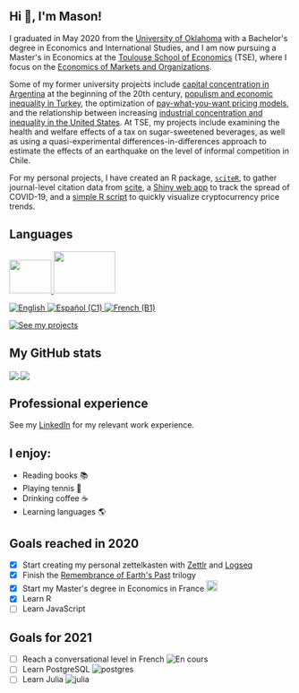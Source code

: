 ## Hi :wave:, I'm Mason!

I graduated in May 2020 from the [University of Oklahoma](https://www.ou.edu/) with a Bachelor's degree in Economics and International Studies, and I am now pursuing a Master's in Economics at the [Toulouse School of Economics](https://tse-fr.eu/) (TSE), where I focus on the [Economics of Markets and Organizations](https://www.tse-fr.eu/master-emo-international-track).

Some of my former university projects include [capital concentration in Argentina](https://masonrhayes.com/publication/radical-party/) at the beginning of the 20th century, [populism and economic inequality in Turkey](https://masonrhayes.com/publication/populism-and-inequality-in-turkey/), the optimization of [pay-what-you-want pricing models](https://masonrhayes.com/publication/pwyw/pwyw.pdf), and the relationship between increasing [industrial concentration and inequality in the United States](https://masonrhayes.com/publication/the-inegalitarian-spiral/). At TSE, my projects include examining the health and welfare effects of a tax on sugar-sweetened beverages, as well as using a quasi-experimental differences-in-differences approach to estimate the effects of an earthquake on the level of informal competition in Chile.

For my personal projects, I have created an R package, [`sciteR`](https://github.com/masonrhayes/sciteR), to gather journal-level citation data from [scite](https://scite.ai), a [Shiny web app](https://masonrhayes.shinyapps.io/coronavirus_app/) to track the spread of COVID-19, and a [simple R script](https://github.com/masonrhayes/cryptocurrency_analysis) to quickly visualize cryptocurrency price trends.

## Languages

<a href="https://www.r-project.org/"> <img src="https://user-images.githubusercontent.com/39578155/142780594-ca458999-f87f-4275-b019-66edd4b3cdd4.png" width="75" height="60" /> </a> <a href="https://julialang.org"> <img src="https://user-images.githubusercontent.com/39578155/142780578-be2c8aa4-359c-43aa-9d3a-655d4b938f7d.png" width="110" height="75" />

![English](https://img.shields.io/static/v1?label=language&message=English%20%28native%29&color=blue)
![Español (C1)](https://img.shields.io/static/v1?label=language&message=Español%20%28C1%29&color=yellow)
![French (B1)](https://img.shields.io/static/v1?label=language&message=Français%20%28A2%29&color=crimson)

[![See my projects](https://img.shields.io/badge/projects-See%20my%20projects-red)](https://masonrhayes.com/#publications)

## My GitHub stats

<a href="https://github.com/anuraghazra/github-readme-stats">
  <img align="center" src="https://github-readme-stats.vercel.app/api?username=masonrhayes&count_private=truea&show_icons=true&theme=graywhite" />
</a>
<a href="https://github.com/anuraghazra/github-readme-stats">
  <img align="center" src="https://github-readme-stats.vercel.app/api/top-langs/?username=masonrhayes&hide=postscript,tex,html&theme=graywhite" />
</a>


## Professional experience

See my [LinkedIn](https://www.linkedin.com/in/masonrhayes) for my relevant work experience.

## I enjoy:

- Reading books :books:
- Playing tennis :tennis:
- Drinking coffee :coffee:
- Learning languages :earth_americas:


## Goals reached in 2020

- [x] Start creating my personal zettelkasten with [Zettlr](https://github.com/Zettlr/Zettlr) and [Logseq](https://logseq.com/)
- [x] Finish the [Remembrance of Earth's Past](https://en.wikipedia.org/wiki/Remembrance_of_Earth%27s_Past) trilogy
- [x] Start my Master's degree in Economics in France <img src="https://camo.githubusercontent.com/f4a3d88a2f40abc7a7ff08a39ae6ca21366250a5d603c131f6ad577239d0c119/68747470733a2f2f75706c6f61642e77696b696d656469612e6f72672f77696b6970656469612f636f6d6d6f6e732f632f63332f466c61675f6f665f4672616e63652e737667" width="20">
- [x] Learn R
- [ ] Learn JavaScript

## Goals for 2021
- [ ] Reach a conversational level in French ![En cours](https://progress-bar.dev/25/?title=en%20cours)
- [ ] Learn PostgreSQL ![postgres](https://progress-bar.dev/10/?title=in%20progress)
- [ ] Learn Julia ![julia](https://progress-bar.dev/20/?title=in%20progress)
